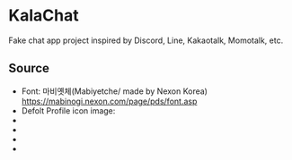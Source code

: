 # KalaChat
Fake chat app project inspired by Discord, Line, Kakaotalk, Momotalk, etc.

## Source
* Font: 마비옛체(Mabiyetche/ made by Nexon Korea)
  https://mabinogi.nexon.com/page/pds/font.asp
* Defolt Profile icon image: 
*
*
*
*
